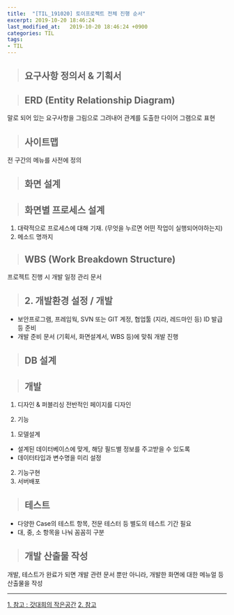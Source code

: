 ```yaml
---
title:  "[TIL_191020] 토이프로젝트 전체 진행 순서"
excerpt: 2019-10-20 18:46:24
last_modified_at:   2019-10-20 18:46:24 +0900
categories: TIL
tags:
- TIL
---
```

>## 요구사항 정의서 & 기획서


>## ERD (Entity Relationship Diagram)
말로 되어 있는 요구사항을 그림으로 그려내어 관계를 도출한 다이어 그램으로 표현


>## 사이트맵

전 구간의 메뉴를 사전에 정의


>## 화면 설계


>## 화면별 프로세스 설계

1. 대략적으로 프로세스에 대해 기재. (무엇을 누르면 어떤 작업이 실행되어야하는지)
2. 메소드 명까지


>## WBS (Work Breakdown Structure)

프로젝트 진행 시 개발 일정 관리 문서

>## 2. 개발환경 설정 / 개발

- 보안프로그램, 프레임웍, SVN 또는 GIT 계정, 협업툴 (지라, 레드마인 등) ID 발급 등 준비
- 개발 준비 문서 (기획서, 화면설계서, WBS 등)에 맞춰 개발 진행


>## DB 설계


>## 개발

1. 디자인 & 퍼블리싱
전반적인 페이지를 디자인

2. 기능
 1) 모델설계
 - 설계된 데이터베이스에 맞게, 해당 필드별 정보를 주고받을 수 있도록
 - 데이터타입과 변수명을 미리 설정

 2) 기능구현
 3) 서버배포

>## 테스트

- 다양한 Case의 테스트 항목, 전문 테스터 등 별도의 테스트 기간 필요
- 대, 중, 소 항목을 나눠 꼼꼼히 구분

>## 개발 산출물 작성

개발, 테스트가 완료가 되면 개발 관련 문서 뿐만 아니라, 개발한 화면에 대한 메뉴얼 등 산출물을 작성


---

[1. 참고 : 갓대희의 작은공간](https://goddaehee.tistory.com/122?category=281064)
[2. 참고](http://fureweb.com/web-development-process-from-planning-to-deploy/)
